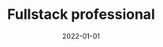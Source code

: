 ---
icon: stack
title: Fullstack professional
description: With 7+ years of experience, I've gained a solid grasp of core web technologies and SEO, UX, and performance principles. As a result, I became proficient in using modern JavaScript frameworks and in using Firebase as a backend for more complex projects.
date: 2022-01-01
---